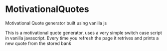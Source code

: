 # MotivationalQuotes
Motivational Quote generator built using vanilla js

This is a motivational quote generator, uses a very simple switch case script in vanilla javascript. Every time you refresh the page it retrives and prints a new quote from the stored bank
